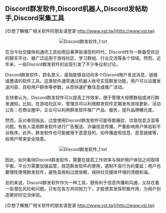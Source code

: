 ## **Discord群发软件,Discord机器人,Discord发帖助手,Discord采集工具**

[😍想了解推广相关软件的朋友请登录 http://www.vst.tw](http://www.vst.tw)

 <center><img src="https://vst.tw/MP4/tuiguang/png/0.png" alt="Discord群发软件_1.txt"></center>

在当今社交媒体和通讯工具如雨后春笋般涌现的时代，Discord作为一款备受欢迎的聊天平台，被广泛运用于游戏社区、学习群组、行业交流等各个领域。然而，近年来，一些Discord群发软件的出现引发了不少争议和讨论。

Discord群发软件，顾名思义，是指能够自动向多个Discord用户发送消息、链接或邀请的软件工具。这类软件通常通过机器人账号实现群发功能，用户可以设置发送内容、目标用户群体等参数，从而快速扩散信息或推广活动。

支持者认为，Discord群发软件可以提高工作效率，便于管理大规模群组或进行群发通知。比如，在游戏社区中，管理员可以利用群发软件定期发布游戏更新、活动公告；在商业圈中，企业可以利用群发软件推广产品、服务，提升品牌曝光度。

然而，反对者则指出，过度使用Discord群发软件可能导致骚扰、垃圾信息泛滥等问题。有些人滥用群发软件进行广告推送、诈骗信息传播，严重影响用户体验和平台秩序。此外，群发软件也可能被用于恶意目的，如传播虚假信息、恶意链接等，给用户带来安全隐患。

 <center><img src="https://vst.tw/MP4/tuiguang/png/2.png" alt="Discord群发软件_1.txt"></center>

因此，如何看待Discord群发软件，需要在提高工作效率与保护用户体验之间取得平衡。平台方需要加强监管，规范群发软件的使用，遏制不良行为的蔓延；用户也要理性使用群发软件，避免滥用和过度依赖，保持社交媒体环境的清朗和谐。

总的来说，Discord群发软件作为一种工具，既有利于信息传播和沟通，又存在着一些潜在风险和问题。只有在各方共同努力下，才能使其发挥积极作用，为用户创造更好的交流体验。

[😍想了解推广相关软件的朋友请登录 http://www.vst.tw](http://www.vst.tw)



